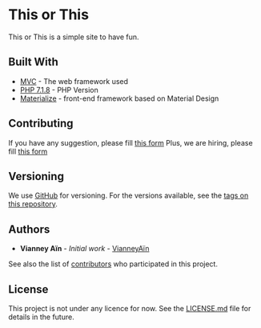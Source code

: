 # This or This

This or This is a simple site to have fun.

## Built With

* [MVC](https://en.wikipedia.org/wiki/Model%E2%80%93view%E2%80%93controller) - The web framework used
* [PHP 7.1.8](http://php.net/) - PHP Version
* [Materialize](http://materializecss.com/) - front-end framework based on Material Design

## Contributing

If you have any suggestion, please fill [this form](http://vianneyain.com/contact)
Plus, we are hiring, please fill [this form](http://vianneyain.com/contact)

## Versioning

We use [GitHub](https://github.com/) for versioning. For the versions available, see the [tags on this repository](https://github.com/your/project/tags).

## Authors

* **Vianney Aïn** - *Initial work* - [VianneyAïn](http://vianneyain.com)

See also the list of [contributors](https://github.com/VianneyAin/this-or-this/contributors) who participated in this project.

## License

This project is not under any licence for now. See the [LICENSE.md](LICENSE.md) file for details in the future.
